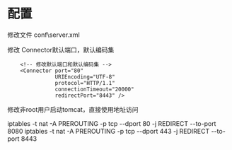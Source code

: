 # 配置
修改文件 conf\server.xml <br>

修改 Connector默认端口，默认编码集
```
	<!-- 修改默认端口和默认编码集 -->
    <Connector port="80" 
               URIEncoding="UTF-8"
			   protocol="HTTP/1.1"
               connectionTimeout="20000"
               redirectPort="8443" />
```

修改非root用户启动tomcat，直接使用地址访问

iptables -t nat -A PREROUTING -p tcp --dport 80 -j REDIRECT --to-port 8080
iptables -t nat -A PREROUTING -p tcp --dport 443 -j REDIRECT --to-port 8443
